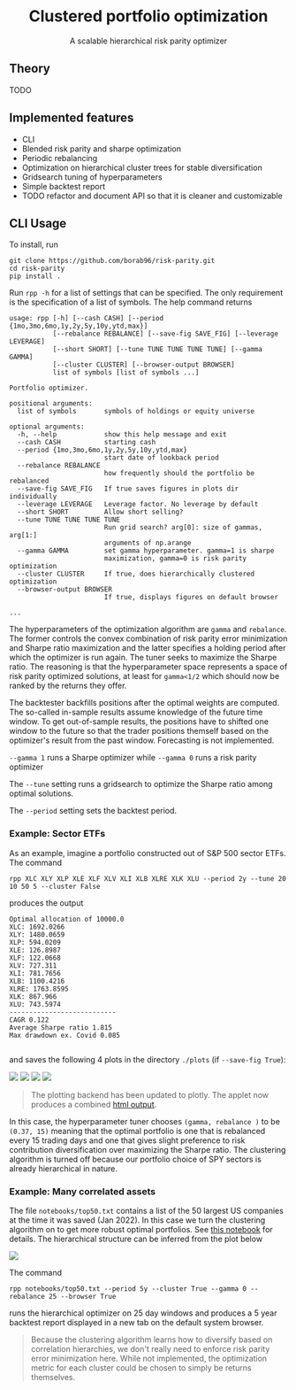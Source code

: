 <h1 align="center">Clustered portfolio optimization</h1>
<p align="center">A scalable hierarchical risk parity optimizer</p>

## Theory

TODO

## Implemented features

- CLI
- Blended risk parity and sharpe optimization
- Periodic rebalancing
- Optimization on hierarchical cluster trees for stable diversification
- Gridsearch tuning of hyperparameters
- Simple backtest report 
- TODO refactor and document API so that it is cleaner and customizable

## CLI Usage

To install, run
```shell
git clone https://github.com/borab96/risk-parity.git
cd risk-parity
pip install .
```

Run ``rpp -h`` for a list of settings that can be specified. The only requirement is the specification of a list of symbols.
The help command returns 
```shell
usage: rpp [-h] [--cash CASH] [--period {1mo,3mo,6mo,1y,2y,5y,10y,ytd,max}]
           [--rebalance REBALANCE] [--save-fig SAVE_FIG] [--leverage LEVERAGE]
           [--short SHORT] [--tune TUNE TUNE TUNE TUNE] [--gamma GAMMA]
           [--cluster CLUSTER] [--browser-output BROWSER]
           list of symbols [list of symbols ...]

Portfolio optimizer.

positional arguments:
  list of symbols       symbols of holdings or equity universe

optional arguments:
  -h, --help            show this help message and exit
  --cash CASH           starting cash
  --period {1mo,3mo,6mo,1y,2y,5y,10y,ytd,max}
                        start date of lookback period
  --rebalance REBALANCE
                        how frequently should the portfolio be rebalanced
  --save-fig SAVE_FIG   If true saves figures in plots dir individually
  --leverage LEVERAGE   Leverage factor. No leverage by default
  --short SHORT         Allow short selling?
  --tune TUNE TUNE TUNE TUNE
                        Run grid search? arg[0]: size of gammas, arg[1:]
                        arguments of np.arange
  --gamma GAMMA         set gamma hyperparameter. gamma=1 is sharpe
                        maximization, gamma=0 is risk parity optimization
  --cluster CLUSTER     If true, does hierarchically clustered optimization
  --browser-output BROWSER
                        If true, displays figures on default browser

...
```

The hyperparameters of the optimization algorithm are ``gamma`` and ``rebalance``. The former
controls the convex combination of risk parity error minimization and Sharpe ratio
maximization and the latter specifies a holding period after which the optimizer is run again. The tuner seeks to 
maximize the Sharpe ratio. The reasoning is that the hyperparameter space represents a space of risk parity optimized 
solutions, at least for ``gamma<1/2`` which should now be ranked by the returns they offer. 

The backtester backfills positions after the optimal weights are computed. The so-called in-sample results assume
knowledge of the future time window. To get out-of-sample results, the positions have to shifted one window to the future
so that the trader positions themself based on the optimizer's result from the past window. Forecasting is not implemented.

``--gamma 1`` runs a Sharpe optimizer while 
``--gamma 0`` runs a risk parity optimizer

The ``--tune`` setting runs a gridsearch to optimize the Sharpe ratio among
optimal solutions. 

The ``--period`` setting sets the backtest period. 

### Example: Sector ETFs

As an example, imagine a portfolio constructed out of S&P 500 sector ETFs. The command
```shell
rpp XLC XLY XLP XLE XLF XLV XLI XLB XLRE XLK XLU --period 2y --tune 20 10 50 5 --cluster False
```
produces the output 

```shell
Optimal allocation of 10000.0
XLC: 1692.0266
XLY: 1480.0659
XLP: 594.0209
XLE: 126.8987
XLF: 122.0668
XLV: 727.311
XLI: 781.7656
XLB: 1100.4216
XLRE: 1763.8595
XLK: 867.966
XLU: 743.5974
---------------------------
CAGR 0.122
Average Sharpe ratio 1.815
Max drawdown ex. Covid 0.085


```

and saves the following 4 plots in the directory ``./plots`` (if ``--save-fig True``):

![](plots/sample_perf.png)
![](plots/sample_weights.png)
![](plots/sample_sharpes.png)
![](plots/sample_drawdown.png)

> The plotting backend has been updated to plotly. The applet now produces a combined [html output](https://htmlpreview.github.io/?https://github.com/borab96/risk-parity/blob/main/plots/combined_sample.html).

 In this case, the hyperparameter tuner chooses ``(gamma, rebalance )`` to be ``(0.37, 15)``
meaning that the optimal portfolio is one that is rebalanced every 15 trading days and one that gives slight preference 
to risk contribution diversification over maximizing the Sharpe ratio. The clustering algorithm is turned off because
our portfolio choice of SPY sectors is already hierarchical in nature. 

### Example: Many correlated assets

The file ``notebooks/top50.txt`` contains a list of the 50 largest US companies at the time it was saved (Jan 2022).
In this case we turn the clustering algorithm on to get more robust optimal portfolios. See [this notebook](https://nbviewer.org/github/borab96/risk-parity/blob/main/notebooks/clustering.ipynb)
for details. The hierarchical structure can be inferred from the plot below

![](plots/sample_corr.png)

The command
```shell
rpp notebooks/top50.txt --period 5y --cluster True --gamma 0 --rebalance 25 --browser True
```
runs the hierarchical optimizer on 25 day windows and produces a 5 year backtest report displayed in a new
tab on the default system browser.

> Because the clustering algorithm learns how to diversify based on correlation hierarchies, we don't really need
to enforce risk parity error minimization here. While not implemented, the optimization metric for each cluster could be chosen
to simply be returns themselves. 

 
